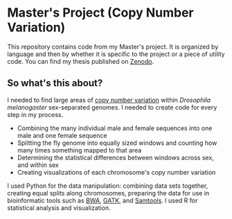 # Master's Project (Copy Number Variation)
This repository contains code from my Master's project. It is organized by language and then by whether it is specific to the project or a piece of utility code. You can find my thesis published on [Zenodo](https://zenodo.org/record/48371).

## So what's this about?
I needed to find large areas of [copy number variation](https://en.wikipedia.org/wiki/Copy-number_variation) within _Drosophila melanogaster_ sex-separated genomes. I needed to create code for every step in my process.
* Combining the many individual male and female sequences into one male and one female sequence
* Splitting the fly genome into equally sized windows and counting how many times something mapped to that area
* Determining the statistical differences between windows across sex, and within sex
* Creating visualizations of each chromosome's copy number variation

I used Python for the data manipulation: combining data sets together, creating equal splits along chromosomes, preparing the data for use in bioinformatic tools such as [BWA](http://bio-bwa.sourceforge.net/), [GATK](https://www.broadinstitute.org/gatk/), and [Samtools](http://www.htslib.org/). I used R for statistical analysis and visualization.
